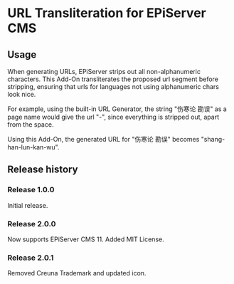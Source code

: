 ﻿# URL Transliteration for EPiServer CMS

## Usage
When generating URLs, EPiServer strips out all non-alphanumeric characters. 
This Add-On transliterates the proposed url segment before stripping, ensuring that urls for languages not using alphanumeric chars look nice.

For example, using the built-in URL Generator, the string "伤寒论 勘误" as a page name would give the url "-", since everything is stripped out, apart from the space.

Using this Add-On, the generated URL for "伤寒论 勘误" becomes "shang-han-lun-kan-wu".

## Release history

### Release 1.0.0
Initial release.

### Release 2.0.0
Now supports EPiServer CMS 11.
Added MIT License.

### Release 2.0.1
Removed Creuna Trademark and updated icon.

